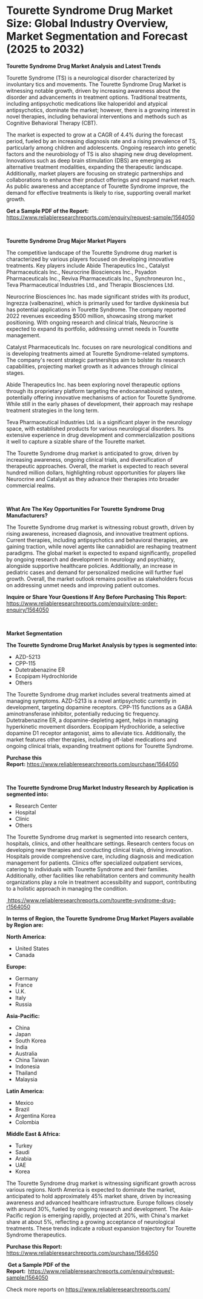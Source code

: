 <p><h1>Tourette Syndrome Drug Market Size: Global Industry Overview, Market Segmentation and Forecast (2025 to 2032)</h1></p><p><strong>Tourette Syndrome Drug Market Analysis and Latest Trends</strong></p>
<p><p>Tourette Syndrome (TS) is a neurological disorder characterized by involuntary tics and movements. The Tourette Syndrome Drug Market is witnessing notable growth, driven by increasing awareness about the disorder and advancements in treatment options. Traditional treatments, including antipsychotic medications like haloperidol and atypical antipsychotics, dominate the market; however, there is a growing interest in novel therapies, including behavioral interventions and methods such as Cognitive Behavioral Therapy (CBT).</p><p>The market is expected to grow at a CAGR of 4.4% during the forecast period, fueled by an increasing diagnosis rate and a rising prevalence of TS, particularly among children and adolescents. Ongoing research into genetic factors and the neurobiology of TS is also shaping new drug development. Innovations such as deep brain stimulation (DBS) are emerging as alternative treatment modalities, expanding the therapeutic landscape. Additionally, market players are focusing on strategic partnerships and collaborations to enhance their product offerings and expand market reach. As public awareness and acceptance of Tourette Syndrome improve, the demand for effective treatments is likely to rise, supporting overall market growth.</p></p>
<p><strong>Get a Sample PDF of the Report:&nbsp;</strong> <a href="https://www.reliableresearchreports.com/enquiry/request-sample/1564050?utm_campaign=3060&utm_medium=2&utm_source=Github&utm_content=ia&utm_term=09032025&utm_id=tourette-syndrome-drug">https://www.reliableresearchreports.com/enquiry/request-sample/1564050</a></p>
<p>&nbsp;</p>
<p><strong>Tourette Syndrome Drug Major Market Players</strong></p>
<p><p>The competitive landscape of the Tourette Syndrome drug market is characterized by various players focused on developing innovative treatments. Key players include Abide Therapeutics Inc., Catalyst Pharmaceuticals Inc., Neurocrine Biosciences Inc., Psyadon Pharmaceuticals Inc., Reviva Pharmaceuticals Inc., Synchroneuron Inc., Teva Pharmaceutical Industries Ltd., and Therapix Biosciences Ltd.</p><p>Neurocrine Biosciences Inc. has made significant strides with its product, Ingrezza (valbenazine), which is primarily used for tardive dyskinesia but has potential applications in Tourette Syndrome. The company reported 2022 revenues exceeding $500 million, showcasing strong market positioning. With ongoing research and clinical trials, Neurocrine is expected to expand its portfolio, addressing unmet needs in Tourette management.</p><p>Catalyst Pharmaceuticals Inc. focuses on rare neurological conditions and is developing treatments aimed at Tourette Syndrome-related symptoms. The company's recent strategic partnerships aim to bolster its research capabilities, projecting market growth as it advances through clinical stages.</p><p>Abide Therapeutics Inc. has been exploring novel therapeutic options through its proprietary platform targeting the endocannabinoid system, potentially offering innovative mechanisms of action for Tourette Syndrome. While still in the early phases of development, their approach may reshape treatment strategies in the long term.</p><p>Teva Pharmaceutical Industries Ltd. is a significant player in the neurology space, with established products for various neurological disorders. Its extensive experience in drug development and commercialization positions it well to capture a sizable share of the Tourette market.</p><p>The Tourette Syndrome drug market is anticipated to grow, driven by increasing awareness, ongoing clinical trials, and diversification of therapeutic approaches. Overall, the market is expected to reach several hundred million dollars, highlighting robust opportunities for players like Neurocrine and Catalyst as they advance their therapies into broader commercial realms.</p></p>
<p>&nbsp;</p>
<p><strong>What Are The Key Opportunities For Tourette Syndrome Drug Manufacturers?</strong></p>
<p><p>The Tourette Syndrome drug market is witnessing robust growth, driven by rising awareness, increased diagnosis, and innovative treatment options. Current therapies, including antipsychotics and behavioral therapies, are gaining traction, while novel agents like cannabidiol are reshaping treatment paradigms. The global market is expected to expand significantly, propelled by ongoing research and development in neurology and psychiatry, alongside supportive healthcare policies. Additionally, an increase in pediatric cases and demand for personalized medicine will further fuel growth. Overall, the market outlook remains positive as stakeholders focus on addressing unmet needs and improving patient outcomes.</p></p>
<p><strong>Inquire or Share Your Questions If Any Before Purchasing This Report:</strong> <a href="https://www.reliableresearchreports.com/enquiry/pre-order-enquiry/1564050?utm_campaign=3060&utm_medium=2&utm_source=Github&utm_content=ia&utm_term=09032025&utm_id=tourette-syndrome-drug">https://www.reliableresearchreports.com/enquiry/pre-order-enquiry/1564050</a></p>
<p>&nbsp;</p>
<p><strong>Market Segmentation</strong></p>
<p><strong>The Tourette Syndrome Drug Market Analysis by types is segmented into:</strong></p>
<p><ul><li>AZD-5213</li><li>CPP-115</li><li>Dutetrabenazine ER</li><li>Ecopipam Hydrochloride</li><li>Others</li></ul></p>
<p><p>The Tourette Syndrome drug market includes several treatments aimed at managing symptoms. AZD-5213 is a novel antipsychotic currently in development, targeting dopamine receptors. CPP-115 functions as a GABA aminotransferase inhibitor, potentially reducing tic frequency. Dutetrabenazine ER, a dopamine-depleting agent, helps in managing hyperkinetic movement disorders. Ecopipam Hydrochloride, a selective dopamine D1 receptor antagonist, aims to alleviate tics. Additionally, the market features other therapies, including off-label medications and ongoing clinical trials, expanding treatment options for Tourette Syndrome.</p></p>
<p><strong>Purchase this Report:&nbsp;</strong><a href="https://www.reliableresearchreports.com/purchase/1564050?utm_campaign=3060&utm_medium=2&utm_source=Github&utm_content=ia&utm_term=09032025&utm_id=tourette-syndrome-drug">https://www.reliableresearchreports.com/purchase/1564050</a></p>
<p>&nbsp;</p>
<p><strong>The Tourette Syndrome Drug Market Industry Research by Application is segmented into:</strong></p>
<p><ul><li>Research Center</li><li>Hospital</li><li>Clinic</li><li>Others</li></ul></p>
<p><p>The Tourette Syndrome drug market is segmented into research centers, hospitals, clinics, and other healthcare settings. Research centers focus on developing new therapies and conducting clinical trials, driving innovation. Hospitals provide comprehensive care, including diagnosis and medication management for patients. Clinics offer specialized outpatient services, catering to individuals with Tourette Syndrome and their families. Additionally, other facilities like rehabilitation centers and community health organizations play a role in treatment accessibility and support, contributing to a holistic approach in managing the condition.</p></p>
<p><a href="https://www.reliableresearchreports.com/tourette-syndrome-drug-r1564050?utm_campaign=3060&utm_medium=2&utm_source=Github&utm_content=ia&utm_term=09032025&utm_id=tourette-syndrome-drug">&nbsp;https://www.reliableresearchreports.com/tourette-syndrome-drug-r1564050</a></p>
<p><strong>In terms of Region, the Tourette Syndrome Drug Market Players available by Region are:</strong></p>
<p>
    <p> <strong> North America: </strong>
        <ul>
            <li>United States</li>
            <li>Canada</li>
        </ul>
        </p> 
    <p> <strong> Europe: </strong>
        <ul>
            <li>Germany</li>
            <li>France</li>
            <li>U.K.</li>
            <li>Italy</li>
            <li>Russia</li>
        </ul>
        </p> 
    <p> <strong> Asia-Pacific: </strong>
        <ul>
            <li>China</li>
            <li>Japan</li>
            <li>South Korea</li>
            <li>India</li>
            <li>Australia</li>
            <li>China Taiwan</li>
            <li>Indonesia</li>
            <li>Thailand</li>
            <li>Malaysia</li>
        </ul>
        </p> 
    <p> <strong> Latin America: </strong>
        <ul>
            <li>Mexico</li>
            <li>Brazil</li>
            <li>Argentina Korea</li>
            <li>Colombia</li>
        </ul>
        </p> 
    <p> <strong> Middle East & Africa: </strong>
        <ul>
            <li>Turkey</li>
            <li>Saudi</li>
            <li>Arabia</li>
            <li>UAE</li>
            <li>Korea</li>
        </ul>
    </p>
    </p>
<p><p>The Tourette Syndrome drug market is witnessing significant growth across various regions. North America is expected to dominate the market, anticipated to hold approximately 45% market share, driven by increasing awareness and advanced healthcare infrastructure. Europe follows closely with around 30%, fueled by ongoing research and development. The Asia-Pacific region is emerging rapidly, projected at 20%, with China's market share at about 5%, reflecting a growing acceptance of neurological treatments. These trends indicate a robust expansion trajectory for Tourette Syndrome therapeutics.</p></p>
<p><strong>Purchase this Report: </strong><a href="https://www.reliableresearchreports.com/purchase/1564050?utm_campaign=3060&utm_medium=2&utm_source=Github&utm_content=ia&utm_term=09032025&utm_id=tourette-syndrome-drug">https://www.reliableresearchreports.com/purchase/1564050</a></p>
<p>&nbsp;<strong>Get a Sample PDF of the Report:&nbsp;&nbsp;</strong><a href="https://www.reliableresearchreports.com/enquiry/request-sample/1564050?utm_campaign=3060&utm_medium=2&utm_source=Github&utm_content=ia&utm_term=09032025&utm_id=tourette-syndrome-drug">https://www.reliableresearchreports.com/enquiry/request-sample/1564050</a></p>
<p><strong></strong></p>
<p>Check more reports on <a href="https://www.reliableresearchreports.com/?utm_campaign=3060&utm_medium=2&utm_source=Github&utm_content=ia&utm_term=09032025&utm_id=tourette-syndrome-drug">https://www.reliableresearchreports.com/</a></p>
